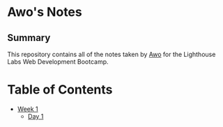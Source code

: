 # Awo's Notes
## Summary 
This repository contains all of the notes taken by [Awo](https://github.com/awomoussa) for the Lighthouse Labs Web Development Bootcamp.

# Table of Contents
* [Week 1](/Week_1)
  * [Day 1](/Week_1/Day_1)

